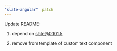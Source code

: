 ```yaml
---
"slate-angular": patch
---
```


Update README:

1. depend on slate@0.101.5

2. remove <slate-leaves></slate-leaves> from template of custom text component

